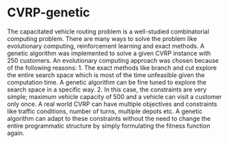 # CVRP-genetic
The capacitated vehicle routing problem is a well-studied combinatorial computing problem. There are many ways to solve the problem like evolutionary computing, reinforcement learning and exact methods. A genetic algorithm was implemented to solve a given CVRP instance with 250 customers. An evolutionary computing approach was chosen because of the following reasons: 1. The exact methods like branch and cut explore the entire search space which is most of the time unfeasible given the computation time. A genetic algorithm can be fine tuned to explore the search space in a specific way.  2. In this case, the constraints are very simple; maximum vehicle capacity of 500 and a vehicle can visit a customer only once. A real world CVRP can have multiple objectives and constraints like traffic conditions, number of turns, multiple depots etc. A genetic algorithm can adapt to these constraints without the need to change the entire programmatic structure by simply formulating the fitness function again.

